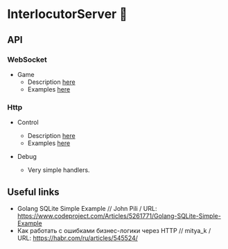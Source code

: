 # InterlocutorServer 🤟

## API
### WebSocket
- Game
  - Description [here](./ws_server/about/proto/ws/game/desc.md)
  - Examples [here](./ws_server/about/proto/ws/game/examples.md)

### Http
- Control
  - Description [here](./ws_server/about/proto/http/control/desc.md)
  - Examples [here](./ws_server/about/proto/http/control/examples.md)
  
- Debug
  - Very simple handlers.

## Useful links
- Golang SQLite Simple Example // John Pili / URL: https://www.codeproject.com/Articles/5261771/Golang-SQLite-Simple-Example
- Как работать с ошибками бизнес-логики через HTTP // mitya_k / URL: https://habr.com/ru/articles/545524/
